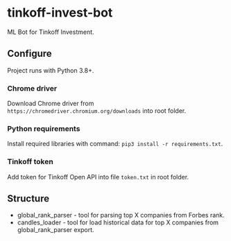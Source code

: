 # tinkoff-invest-bot

ML Bot for Tinkoff Investment.

## Configure

Project runs  with Python 3.8+.

### Chrome driver

Download Chrome driver from `https://chromedriver.chromium.org/downloads` into root folder.

### Python requirements

Install required libraries with command: `pip3 install -r requirements.txt`.

### Tinkoff token

Add token for Tinkoff Open API into file `token.txt` in root folder.


## Structure

* global_rank_parser - tool for parsing top X companies from Forbes rank.
* candles_loader - tool for load historical data for top X companies from global_rank_parser export.

